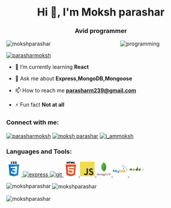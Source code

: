 
<h1 align="center">Hi 👋, I'm Moksh parashar</h1>
<h3 align="center">Avid programmer</h3>

<img align='right' alt='programming' width='200' src='https://media.tenor.com/C9qukZqPPS4AAAAC/coding-typing.gif'>

<p align="left"> <img src="https://komarev.com/ghpvc/?username=mokshparashar&label=Profile%20views&color=0e75b6&style=flat" alt="mokshparashar" /> </p>

<p align="left"> <a href="https://twitter.com/parasharmoksh" target="blank"><img src="https://img.shields.io/twitter/follow/parasharmoksh?logo=twitter&style=for-the-badge" alt="parasharmoksh" /></a> </p>

- 🌱 I’m currently learning **React**

- 💬 Ask me about **Express,MongoDB,Mongoose**

- 📫 How to reach me **parasharm239@gmail.com**

- ⚡ Fun fact **Not at all**

<h3 align="left">Connect with me:</h3>
<p align="left">
<a href="https://twitter.com/parasharmoksh" target="blank"><img align="center" src="https://raw.githubusercontent.com/rahuldkjain/github-profile-readme-generator/master/src/images/icons/Social/twitter.svg" alt="parasharmoksh" height="30" width="40" /></a>
<a href="https://linkedin.com/in/moksh parashar" target="blank"><img align="center" src="https://raw.githubusercontent.com/rahuldkjain/github-profile-readme-generator/master/src/images/icons/Social/linked-in-alt.svg" alt="moksh parashar" height="30" width="40" /></a>
<a href="https://instagram.com/i_ammoksh" target="blank"><img align="center" src="https://raw.githubusercontent.com/rahuldkjain/github-profile-readme-generator/master/src/images/icons/Social/instagram.svg" alt="i_ammoksh" height="30" width="40" /></a>
</p>

<h3 align="left">Languages and Tools:</h3>
<p align="left"> <a href="https://www.w3schools.com/css/" target="_blank" rel="noreferrer"> <img src="https://raw.githubusercontent.com/devicons/devicon/master/icons/css3/css3-original-wordmark.svg" alt="css3" width="40" height="40"/> </a> <a href="" target="_blank" rel="noreferrer"> <img src="https://encrypted-tbn0.gstatic.com/images?q=tbn:ANd9GcRS7RVaKE0ubjH_Ioi90MHiDzKw-GpNI1BsHw&usqp=CAU" alt="express" width="40" height="40"/> </a> <a href="https://git-scm.com/" target="_blank" rel="noreferrer"> <img src="https://www.vectorlogo.zone/logos/git-scm/git-scm-icon.svg" alt="git" width="40" height="40"/> </a> <a href="https://www.w3.org/html/" target="_blank" rel="noreferrer"> <img src="https://raw.githubusercontent.com/devicons/devicon/master/icons/html5/html5-original-wordmark.svg" alt="html5" width="40" height="40"/> </a> <a href="https://developer.mozilla.org/en-US/docs/Web/JavaScript" target="_blank" rel="noreferrer"> <img src="https://raw.githubusercontent.com/devicons/devicon/master/icons/javascript/javascript-original.svg" alt="javascript" width="40" height="40"/> </a> <a href="https://www.mongodb.com/" target="_blank" rel="noreferrer"> <img src="https://raw.githubusercontent.com/devicons/devicon/master/icons/mongodb/mongodb-original-wordmark.svg" alt="mongodb" width="40" height="40"/> </a> <a href="https://www.mysql.com/" target="_blank" rel="noreferrer"> <img src="https://raw.githubusercontent.com/devicons/devicon/master/icons/mysql/mysql-original-wordmark.svg" alt="mysql" width="40" height="40"/> </a> <a href="https://nodejs.org" target="_blank" rel="noreferrer"> <img src="https://raw.githubusercontent.com/devicons/devicon/master/icons/nodejs/nodejs-original-wordmark.svg" alt="nodejs" width="40" height="40"/> </a> </p>

<p><img align="left" src="https://github-readme-stats.vercel.app/api/top-langs?username=mokshparashar&show_icons=true&locale=en&layout=compact" alt="mokshparashar" /></p>

<p>&nbsp;<img align="center" src="https://github-readme-stats.vercel.app/api?username=mokshparashar&show_icons=true&locale=en" alt="mokshparashar" /></p>

<p><img align="center" src="https://github-readme-streak-stats.herokuapp.com/?user=mokshparashar&" alt="mokshparashar" /></p>
